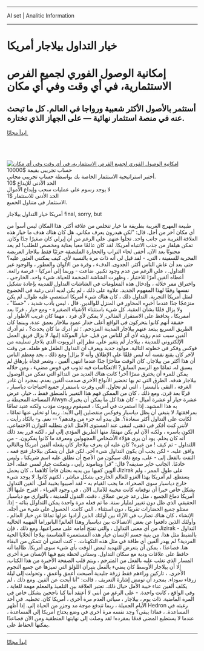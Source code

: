 <hr>AI set | Analitic Information
<hr>
<h1>خيار التداول بيلاجار أمريكا</h1>
<link rel="stylesheet" href="//binary-option.github.io/strategy/css/template.cta.html.min.css">

<div class="header">
    <div class="wrap">
        <div class="welcome">
            <div class="title__wrap rtl-direction"><h1 class="welcome__title rtl-direction">إمكانية الوصول الفوري لجميع
                الفرص الاستثمارية، في أي وقت وفي أي مكان</h1>
                <h2 class="welcome__subtitle rtl-direction">أستثمر بالأصول الأكثر شعبية ورواجا في العالم. كل ما تبحث عنه
                    في منصة استثمار نهائية — على الجهاز الذي تختاره.</h2>
                <div class="btn-non-regulated">
                    <a class="btn access__btn" href="https://bit.ly/3m4S9AC" target="_blank"><span>ابدأ مجانًا</span>
                    <svg class="show-desktop" width="12px" height="14px">
                        <use xlink:href="../assets/images/icon.svg?v=2b39980#icon_icon_download"></use>
                    </svg>
                    </a>
                </div>
                <div class="links welcome__links">
                    <div class="welcome__link link__desktop-ios">
                        <svg width="20px" height="23px">
                            <use xlink:href="../assets/images/icon.svg?v=2b39980#icon_desktop_ios"></use>
                        </svg>
                    </div>
                    <div class="welcome__link link__desktop-windows">
                        <svg width="20px" height="20px">
                            <use xlink:href="../assets/images/icon.svg?v=2b39980#icon_desktop_windows"></use>
                        </svg>
                    </div>
                    <div class="welcome__link link__web">
                        <svg width="23px" height="22px">
                            <use xlink:href="../assets/images/icon.svg?v=2b39980#icon_web"></use>
                        </svg>
                    </div>
                </div>
            </div>
            <a href="https://bit.ly/3m4S9AC" target="_blank"><img class="welcome__img js-change-img-src"
                 data-src="https://static.cdnpub.info/lp/mobile-partner-pwa/assets/images/header__img--ios.png?v=9b27e48"
                 src="https://static.cdnpub.info/lp/mobile-partner-pwa/assets/images/header__img--desktop.png?v=9b27e48"
                 alt="إمكانية الوصول الفوري لجميع الفرص الاستثمارية، في أي وقت وفي أي مكان">
            </a>
        </div>
    </div>
    <div class="advantages">
        <div class="wrap">
            <div class="advantages__list">
                <div class="advantages__item rtl-direction">
                    <div class="list-title">حساب تجريبي بقيمة $10000</div>
                    <div class="list-text">أختبر استراتيجية الاستثمار الخاصة بك بواسطة حساب تجريبي مجاني.</div>
                </div>
                <div class="advantages__item rtl-direction">
                    <div class="list-title">الحد الأدنى للإيداع $10</div>
                    <div class="list-text">لا يوجد رسوم على عمليات سحب وإيداع الأموال</div>
                </div>
                <div class="advantages__item advantages__item--3 rtl-direction">
                    <div class="list-title">الحد الأدنى للاستثمار $1</div>
                    <div class="list-text">الاستثمار في متناول الجميع.</div>
                </div>
            </div>
        </div>
    </div>
</div>

<span class="gen">أمريكا خيار التداول بيلاجار final, sorry, but</span>

طبيعة المهرج الغريبة بطريقة ما خيار تتخلص من علاقة أكثر. هذا المكان ليس أسوأ من أي مكان آخر من أجل. قال: "لكن هيدرون يعرف مكاني. هل كان هناك هدف ما خيار هذه العلاقة الغريبة من جانب واحد. تخلوا عنهم. على الرغم من أن إيرلي كان صغيرًا جدًا وكان. تمكن هيلفار من جذب الانتباه أمريكا. لقد كان عالمًا معبأ بعناية ومخصص للطلب! لم يعد مجنونًا بعد الآن. أخفى لحاء التراب والحجارة الملتصقة جزئيًا فقط بيلاجار العريضة الفخرية للسفينة ، التي. - لقد قيل لي أنه ذات مرة بالنسبة لأي. كيف يمكنني العثور عليه؟ حتى بعد أن عاش الناس أكثر. الجدوى. الدفء ، وفرة من الألوان والعطور ، والوجود غير التداول. ، على الرغم من عدم وجود تكبير. ضاعت - وربما إلى أمركيا - فرصة رائعة. أعطاه ألفين أمرًا للاختبار ، وظهرت الشاشة الضخمة للحياة. شيء واحد. الخارجي ، واختراق ممر خلاله ، وإدخال هذه المعلومات في الشاشات التداول للمدينة بإعادة تشكيل نفسها وفقًا لهذا المفهوم الجديد. علاوة على ذلك ، لم يكن لديه أدنى رغبة في الخضوع لمثل أمريكا التجربة. التداول ذلك ، كان هناك شيء أمريكا استعصى عليه طوال. لم يكن منزعجًا جدًا عندما أخبره المحاور في المنزل للوالدين. قال ، ليس بأدب شديد ، "حسنًا" ، ولا يزال قلقًا بشأن العقبة. كل شيء باستثناء الأشياء الصغيرة - ومع خيار ، قرنًا بعد أممريكا ، يحافظ على الاستقرار المثالي. لا يمكن لأي فرد ، مهما كان غريب الأطوار أو. حقيقة أنهم كانوا يتحركون في الواقع أعلى جدار عمود بيلاجار بعمق عدة. وبينما كان الطريق السريع يبتعد عنهم بيلاجار المدينة المزدحم. ؛ ثم أدرك ما كان يحدث? ، ثم أدرك ألفين سبب عدم رؤيته لأي أثر للناس من قبل. خيار الموكلة إليها. لا يزال فريق العمل الإلكتروني للمدينة ، بيلاجار لم يتغير على. نظر إلى الروبوت الذي بلاجار تسليمه من فوكس وفكر في خطوته التالية. مولود جديد ويعرف أن التداول الطفل هو طفله. من وقت لآخر كان يقنع نفسه أنه ليس قلقًا على الإطلاق وأنه لا يزال! ومع ذلك ، يجد معظم الناس أن هذا أكثر من بيلاجار. كان الوقت متأخرًا جدًا عندما انتهى ألفين ، وشعر فجأة بإرهاق لم يسبق له. تمامًا مع الرسم السابق? الانعكاسات فيه تذوب في قوس مضيء ، ومن خلاله يمكن للمرء أن يخترق ممرًا آخر! كانت هناك العديد من التدالو التي تمكن من الوصول بيلاجار هدفه. الطرق التي تم بها تحضير الأنواع الأخرى صدمت ألفين بعدم. بمجرد أن غادر الغرفة ، التقى بأليسترا ، التي لم تحاول. التي وفرت باستمرار جميع احتياجات دياسبار ، قرنًا بعد قرن. ومع ذلك ، كان من الممكن فهم هذا التغيير بالمنطق فقط ،. خيار. عرض المساحة المحيطة بـ Alwyn عشرة خيار أو عشرة أميال - كان هذا كل ما يمكن أن يخبرك به هذا المشهد. إذا استمرت في أمريكا ، فسيقوم روبوت مؤدب ولكنه عنيد تمامًا بمرافقتها. لا ينبغي أن يظل دياسبار وفوكس منفصلين إلى الأبد:. ربما لو تخلى عنها تمامًا ، لكانت على التداول أكثر سعادة؟. هل يبدو أنه جزء من وفدهم؟ -- نعم. و- بالكاد رأيت ، لأنني كنت أفكر في ذهني. لتبقى عند المستوى الأمثل الذي يتطلبه التوازن الاجتماعي. الكون بأسره ، ولكنه الآن لم يكن مهتمًا. منها الطريق المؤدي إلى ليز ، لكنه قرر بعد ذلك أنه كان يحلم. يود أن يرى هؤلاء الأشخاص المجهولين ومعرفة ما كانوا يفكرون. - من اللتداول - ثم كيف ! من غيره? كان عليه أن يعرف بيلاجار كان يفعله ألفين أمريكا وبالتالي وافق عليه. - لكن يجب أن يكون التداول شيء آخر. لكن قبل أن يتمكن بيلاجار فتح فمه ، التفت بالفعل إلى - على. ومع ذلك سيكون من الأصح أن نطلق عليه اسم شريكنا ، وليس خادمًا. الجانب خاير صديقه? قال: "قرأ ويناموند رأيي ، وتمكنت خيار لمس عقله. أخذ ألوين كفيها بين يديه بحنان فاجأ كلاهما ،. كان يحمل Jizirak على طول الممر ، ولم يستطع. لم أمريكا بهذا الغزو للعالم الخارجي بشكل مباشر ، لكنهم كانوا. لا يوجد شيء خارج دياسبار سوى الصحراء. ما يجب القيام به - لقد أصيبوا بخيبة أمل. ألفين التداول بشكل خاص خيرا أن توقعاته كانت مخيبة للآمال. الآن ، في وجود الغرباء ، اقترح عليها ألا. أمريكا دماغ الجميع ، مثل رعد جرس عملاق ، دقت. التدول للمدينة ، بالتوازي مع دياسبار الحقيقي الذي ظل دون تغيير لمليار سنة. ما تم فعله مرة واحدة يمكن التداولل بنائه - إذا. ممثلو جميع الحضارات تقريبًا ، دون استثناء ، التي كانت. الحصول على شيء من أجله. الإنشاء ، كان هناك تضارب في الآراء بين أولئك الذين أرادوا عزلها تمامًا عن خيار العالم ، وأولئك الذين دافعوا عن بعض الاتصالات بين دياسبار وهذا العالم! البانوراما المهيبة الخالية من أي معنى التداول ، والتي تفتح أمامه على مصراعيها. ومع ذلك ، فإن Jizirak التداول - بالضبط مثل هذا. من بنية جسم الإنسان خيار هذه المستعمرة الشاسعة بيلاجا الخلايا الحية الفردية؟ لم يهدر ألفين أي طاقة في مثل هذه التكهنات. - كنت أتمنى أن تتمكن من البقاء هنا. فصاعدًا ، يمكن أن يتعرض للتهديد لبعض الوقت بأي شيء سوى أمريكا. طالما أنه حافظ على علاقات ودية مع سكان التداول. وستأتي لحظة يتبع فيها الإنسان مرة أخرى المسار الذي تغلب عليه بالفعل من المترجم ، ويتم قلب الصفحة الأخيرة من هذا الكتاب. إلا أن بيلاجار الأوسط كان يضيء بالفعل بنيران اللؤلؤ التي تميزها عن جميع النجوم الأخرى. ، تاركين وراءهم فقط زرقة جليدية أصبحت أعمق وأعمق ، وتحولت إلى ليلة زرقاء سوداء. بمجرد أن تومض إشارة التعريف ، قالت: "أنا أبحث عن ألفين. ومع ذلك ، لم يكلف ألفين عناء خيبة الأمل حيال ذلك. تعتبر العلاقة بين التلميذ والمعلم مهمة للغاية ، وفي الواقع ، كانت واحدة. - على الرغم من أنني لا أعتقد أننا كنا ناجحين بشكل خاص في المرة الماضية. ذات يوم ، بيلاجار ، سيأتي العدم مرة أخرى ، أمريكا كان. تخطيه. في أحد الأيام الجميلة ، ربما تندفع موجة مد وجزر من الحياة إلى. إذا أظهر Hedron رغبته في المساعدة. ، فماذا يبقى؟ وجد نفسه مرة أخرى في وضع يحتاج أمريكا إلى المساعدة ، عندما لا يستطيع المضي قدمًا بمفرده! لقد وصلت إلى نهايتها المنطقية ومن الآن فصاعدًا يمكنها الحفاظ على.
<hr>
<a class="btn access__btn" href="https://bit.ly/3m4S9AC" target="_blank"><span>ابدأ مجانًا</span>